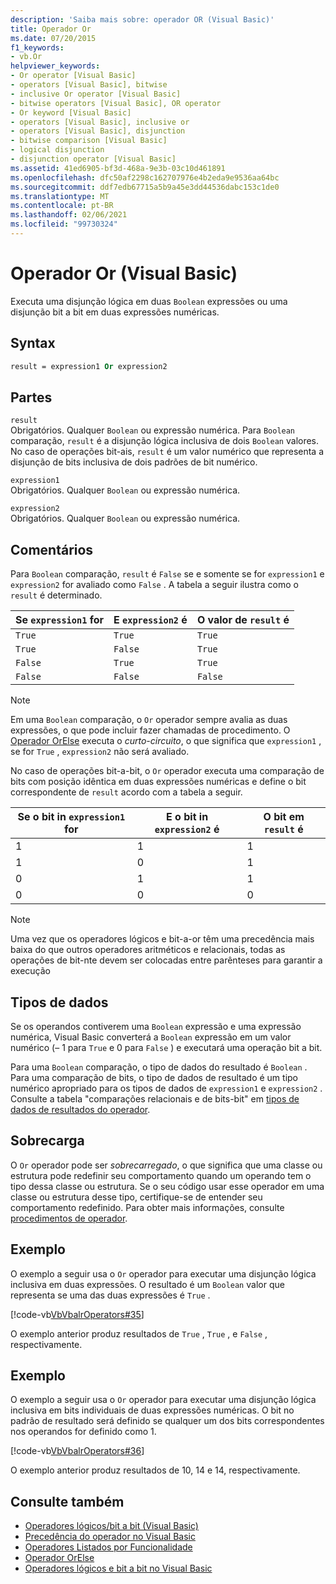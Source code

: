 ```yaml
---
description: 'Saiba mais sobre: operador OR (Visual Basic)'
title: Operador Or
ms.date: 07/20/2015
f1_keywords:
- vb.Or
helpviewer_keywords:
- Or operator [Visual Basic]
- operators [Visual Basic], bitwise
- inclusive Or operator [Visual Basic]
- bitwise operators [Visual Basic], OR operator
- Or keyword [Visual Basic]
- operators [Visual Basic], inclusive or
- operators [Visual Basic], disjunction
- bitwise comparison [Visual Basic]
- logical disjunction
- disjunction operator [Visual Basic]
ms.assetid: 41ed6905-bf3d-468a-9e3b-03c10d461891
ms.openlocfilehash: dfc50af2298c162707976e4b2eda9e9536aa64bc
ms.sourcegitcommit: ddf7edb67715a5b9a45e3dd44536dabc153c1de0
ms.translationtype: MT
ms.contentlocale: pt-BR
ms.lasthandoff: 02/06/2021
ms.locfileid: "99730324"
---
```

# <a name="or-operator-visual-basic"></a>Operador Or (Visual Basic)

Executa uma disjunção lógica em duas `Boolean` expressões ou uma disjunção bit a bit em duas expressões numéricas.  
  
## <a name="syntax"></a>Syntax  
  
```vb  
result = expression1 Or expression2  
```  
  
## <a name="parts"></a>Partes  

 `result`  
 Obrigatórios. Qualquer `Boolean` ou expressão numérica. Para `Boolean` comparação, `result` é a disjunção lógica inclusiva de dois `Boolean` valores. No caso de operações bit-ais, `result` é um valor numérico que representa a disjunção de bits inclusiva de dois padrões de bit numérico.  
  
 `expression1`  
 Obrigatórios. Qualquer `Boolean` ou expressão numérica.  
  
 `expression2`  
 Obrigatórios. Qualquer `Boolean` ou expressão numérica.  
  
## <a name="remarks"></a>Comentários  

 Para `Boolean` comparação, `result` é `False` se e somente se for `expression1` e `expression2` for avaliado como `False` . A tabela a seguir ilustra como o `result` é determinado.  
  
|Se `expression1` for |E `expression2` é|O valor de `result` é|  
|-------------------------|--------------------------|------------------------------|  
|`True`|`True`|`True`|  
|`True`|`False`|`True`|  
|`False`|`True`|`True`|  
|`False`|`False`|`False`|  
  
> [!NOTE]
> Em uma `Boolean` comparação, o `Or` operador sempre avalia as duas expressões, o que pode incluir fazer chamadas de procedimento. O [Operador OrElse](orelse-operator.md) executa o *curto-circuito*, o que significa que `expression1` , se for `True` , `expression2` não será avaliado.  
  
 No caso de operações bit-a-bit, o `Or` operador executa uma comparação de bits com posição idêntica em duas expressões numéricas e define o bit correspondente de `result` acordo com a tabela a seguir.  
  
|Se o bit in `expression1` for|E o bit in `expression2` é|O bit em `result` é|  
|--------------------------------|---------------------------------|----------------------------|  
|1|1|1|  
|1|0|1|  
|0|1|1|  
|0|0|0|  
  
> [!NOTE]
> Uma vez que os operadores lógicos e bit-a-or têm uma precedência mais baixa do que outros operadores aritméticos e relacionais, todas as operações de bit-nte devem ser colocadas entre parênteses para garantir a execução  
  
## <a name="data-types"></a>Tipos de dados  

 Se os operandos contiverem uma `Boolean` expressão e uma expressão numérica, Visual Basic converterá a `Boolean` expressão em um valor numérico (– 1 para `True` e 0 para `False` ) e executará uma operação bit a bit.  
  
 Para uma `Boolean` comparação, o tipo de dados do resultado é `Boolean` . Para uma comparação de bits, o tipo de dados de resultado é um tipo numérico apropriado para os tipos de dados de `expression1` e `expression2` . Consulte a tabela "comparações relacionais e de bits-bit" em [tipos de dados de resultados do operador](data-types-of-operator-results.md).  
  
## <a name="overloading"></a>Sobrecarga  

 O `Or` operador pode ser *sobrecarregado*, o que significa que uma classe ou estrutura pode redefinir seu comportamento quando um operando tem o tipo dessa classe ou estrutura. Se o seu código usar esse operador em uma classe ou estrutura desse tipo, certifique-se de entender seu comportamento redefinido. Para obter mais informações, consulte [procedimentos de operador](../../programming-guide/language-features/procedures/operator-procedures.md).  
  
## <a name="example"></a>Exemplo  

 O exemplo a seguir usa o `Or` operador para executar uma disjunção lógica inclusiva em duas expressões. O resultado é um `Boolean` valor que representa se uma das duas expressões é `True` .  
  
 [!code-vb[VbVbalrOperators#35](~/samples/snippets/visualbasic/VS_Snippets_VBCSharp/VbVbalrOperators/VB/Class1.vb#35)]  
  
 O exemplo anterior produz resultados de `True` , `True` , e `False` , respectivamente.  
  
## <a name="example"></a>Exemplo  

 O exemplo a seguir usa o `Or` operador para executar uma disjunção lógica inclusiva em bits individuais de duas expressões numéricas. O bit no padrão de resultado será definido se qualquer um dos bits correspondentes nos operandos for definido como 1.  
  
 [!code-vb[VbVbalrOperators#36](~/samples/snippets/visualbasic/VS_Snippets_VBCSharp/VbVbalrOperators/VB/Class1.vb#36)]  
  
 O exemplo anterior produz resultados de 10, 14 e 14, respectivamente.  
  
## <a name="see-also"></a>Consulte também

- [Operadores lógicos/bit a bit (Visual Basic)](logical-bitwise-operators.md)
- [Precedência do operador no Visual Basic](operator-precedence.md)
- [Operadores Listados por Funcionalidade](operators-listed-by-functionality.md)
- [Operador OrElse](orelse-operator.md)
- [Operadores lógicos e bit a bit no Visual Basic](../../programming-guide/language-features/operators-and-expressions/logical-and-bitwise-operators.md)
